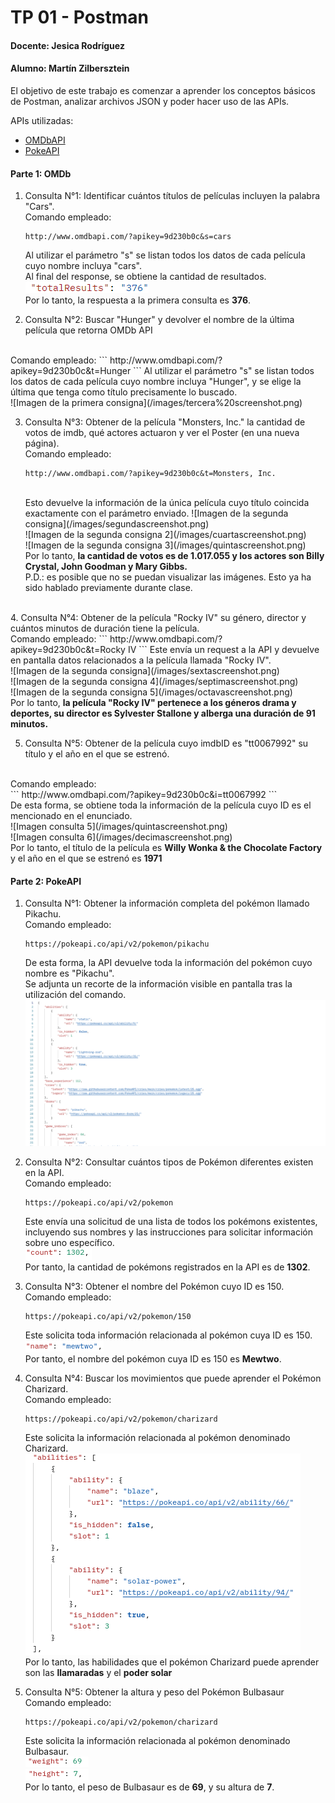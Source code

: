 # TP 01 - Postman
#### Docente: Jesica Rodríguez
#### Alumno: Martín Zilbersztein

El objetivo de este trabajo es comenzar a aprender los conceptos básicos de Postman, analizar archivos JSON y poder hacer uso de las APIs.

APIs utilizadas:
* [OMDbAPI](http://omdbapi.com/)
* [PokeAPI](https://pokeapi.co/)

#### Parte 1: OMDb
1. Consulta N°1: Identificar cuántos títulos de películas incluyen la palabra "Cars".
    <br>
    Comando empleado:
    ```
    http://www.omdbapi.com/?apikey=9d230b0c&s=cars
    ```
    Al utilizar el parámetro "s" se listan todos los datos de cada película cuyo nombre incluya "cars". <br>
    Al final del response, se obtiene la cantidad de resultados.<br>
    ![Imagen de la primera consigna](/images/Primera%20screenshot.png) <br>
    Por lo tanto, la respuesta a la primera consulta es <b>376</b>.
    
2. Consulta N°2: Buscar "Hunger" y devolver el nombre de la última película que retorna OMDb API
<br>
Comando empleado:
    ```
    http://www.omdbapi.com/?apikey=9d230b0c&t=Hunger
    ```
    Al utilizar el parámetro "s" se listan todos los datos de cada película cuyo nombre incluya "Hunger", y se elige la última que tenga como título precisamente lo buscado. <br>
    ![Imagen de la primera consigna](/images/tercera%20screenshot.png)
    
3. Consulta N°3: Obtener de la película "Monsters, Inc." la cantidad de votos de imdb, qué actores actuaron y ver el Poster (en una nueva página). <br>
Comando empleado:
    ```
    http://www.omdbapi.com/?apikey=9d230b0c&t=Monsters, Inc.
    ```
    <br>
    Esto devuelve la información de la única película cuyo título coincida exactamente con el parámetro enviado.
    ![Imagen de la segunda consigna](/images/segundascreenshot.png)<br>
    ![Imagen de la segunda consigna 2](/images/cuartascreenshot.png)<br>
    ![Imagen de la segunda consigna 3](/images/quintascreenshot.png)
    <br>
    Por lo tanto, <b>la cantidad de votos es de 1.017.055 y los actores son Billy Crystal, John Goodman y Mary Gibbs.</b> <br>
    P.D.: es posible que no se puedan visualizar las imágenes. Esto ya ha sido hablado previamente durante clase.
<br>
4. Consulta N°4: Obtener de la película "Rocky IV" su género, director y cuántos minutos de duración tiene la película.
<br>
Comando empleado:
    ```
    http://www.omdbapi.com/?apikey=9d230b0c&t=Rocky IV
    ```
    Este envía un request a la API y devuelve en pantalla datos relacionados a la película llamada "Rocky IV".<br>
    ![Imagen de la segunda consigna](/images/sextascreenshot.png)<br>
    ![Imagen de la segunda consigna 4](/images/septimascreenshot.png)<br>
    ![Imagen de la segunda consigna 5](/images/octavascreenshot.png)
    <br>
    Por lo tanto, <b>la película "Rocky IV" pertenece a los géneros drama y deportes, su director es Sylvester Stallone y alberga una duración de 91 minutos.</b>

5. Consulta N°5: Obtener de la película cuyo imdbID es "tt0067992" su título y el año en el que se estrenó.
<br>
Comando empleado:<br>
    ```
    http://www.omdbapi.com/?apikey=9d230b0c&i=tt0067992
    ```
    <br>
    De esta forma, se obtiene toda la información de la película cuyo ID es el mencionado en el enunciado.
    <br>
    ![Imagen consulta 5](/images/quintascreenshot.png) <br>
    ![Imagen consulta 6](/images/decimascreenshot.png)<br>
    Por lo tanto, el título de la película es <b>Willy Wonka & the Chocolate Factory</b> y el año en el que se estrenó es <b>1971</b>

#### Parte 2: PokeAPI
1. Consulta N°1: Obtener la información completa del pokémon llamado Pikachu.<br>
    Comando empleado:<br>
    ```
    https://pokeapi.co/api/v2/pokemon/pikachu
    ```
    De esta forma, la API devuelve toda la información del pokémon cuyo nombre es "Pikachu". <br>
    Se adjunta un recorte de la información visible en pantalla tras la utilización del comando.
    ![Imagen PokeApi](/images/decimoprimerascreenshot.png)

2. Consulta N°2: Consultar cuántos tipos de Pokémon diferentes existen en la API.<br>
Comando empleado:<br>
    ```
    https://pokeapi.co/api/v2/pokemon
    ```
    Este envía una solicitud de una lista de todos los pokémons existentes, incluyendo sus nombres y las instrucciones para solicitar información sobre uno específico.
    <br> 
    ![Imagen PokeApi 2](/images/decimosegundascreenshot.png)
    <br>
    Por tanto, la cantidad de pokémons registrados en la API es de <b>1302</b>.

3. Consulta N°3: Obtener el nombre del Pokémon cuyo ID es 150.<br>
Comando empleado:<br>
    ```
    https://pokeapi.co/api/v2/pokemon/150
    ```
    Este solicita toda información relacionada al pokémon cuya ID es 150.
    <br>
    ![Imagen PokeApi 3](/images/decimotercerascreenshot.png)
    <br>
    Por tanto, el nombre del pokémon cuya ID es 150 es <b>Mewtwo</b>.

4. Consulta N°4: Buscar los movimientos que puede aprender el Pokémon Charizard.<br>
Comando empleado:<br>
    ```
    https://pokeapi.co/api/v2/pokemon/charizard
    ```
    Este solicita la información relacionada al pokémon denominado Charizard.<br>
    ![Imagen PokeApi 4](/images/decimocuartascreenshot.png)
    <br>
    Por lo tanto, las habilidades que el pokémon Charizard puede aprender son las <b>llamaradas</b> y el <b>poder solar</b>
    
5. Consulta N°5: Obtener la altura y peso del Pokémon Bulbasaur<br>
Comando empleado:<br>
    ```
    https://pokeapi.co/api/v2/pokemon/charizard
    ```
    Este solicita la información relacionada al pokémon denominado Bulbasaur.<br>
    ![Imagen PokeApi 5](/images/decimoquintascreenshot.png)
    <br>
    ![Imagen PokeApi 6](/images/decimosextascreenshot.png)
    <br>
    Por lo tanto, el peso de Bulbasaur es de <b>69</b>, y su altura de <b>7</b>.


    

